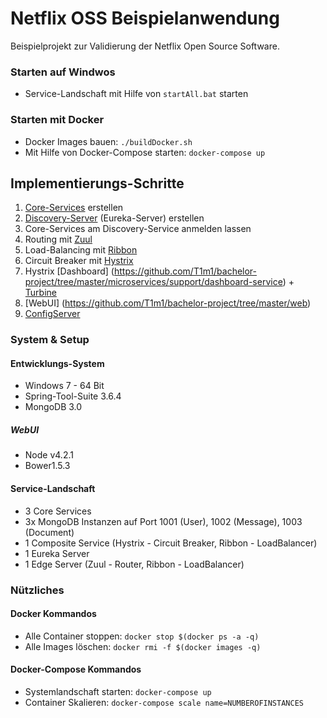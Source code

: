 # Netflix OSS Beispielanwendung

Beispielprojekt zur Validierung der Netflix Open Source Software. 

### Starten auf Windwos
- Service-Landschaft mit Hilfe von ```startAll.bat``` starten

### Starten mit Docker
- Docker Images bauen: ```./buildDocker.sh```
- Mit Hilfe von Docker-Compose starten: ```docker-compose up```


## Implementierungs-Schritte
1. [Core-Services](https://github.com/T1m1/bachelor-project/blob/master/microservices/core/user-service/README.md) erstellen
2. [Discovery-Server](https://github.com/T1m1/bachelor-project/blob/master/microservices/support/discovery-server/README.md) (Eureka-Server) erstellen
3. Core-Services am Discovery-Service anmelden lassen
4. Routing mit [Zuul](https://github.com/T1m1/bachelor-project/tree/master/microservices/support/edge-server/README.md)
5. Load-Balancing mit [Ribbon](https://github.com/T1m1/bachelor-project/tree/master/microservices/composite/mailbox-service#ribbon---client-side-load-balancer)
6. Circuit Breaker mit [Hystrix](https://github.com/T1m1/bachelor-project/tree/master/microservices/composite/mailbox-service#hystrix---circuit-breaker)
7. Hystrix [Dashboard] (https://github.com/T1m1/bachelor-project/tree/master/microservices/support/dashboard-service) + [Turbine](https://github.com/T1m1/netflix-oss-example/tree/master/microservices/support/turbine) 
8. [WebUI] (https://github.com/T1m1/bachelor-project/tree/master/web)
9. [ConfigServer](https://github.com/T1m1/netflix-oss-example/tree/master/microservices/support/config-service)


### System & Setup
#### Entwicklungs-System
- Windows 7 - 64 Bit
- Spring-Tool-Suite 3.6.4
- MongoDB 3.0

##### WebUI
- Node v4.2.1
- Bower1.5.3

#### Service-Landschaft
- 3 Core Services
- 3x MongoDB Instanzen auf Port 1001 (User), 1002 (Message), 1003 (Document)
- 1 Composite Service (Hystrix - Circuit Breaker, Ribbon - LoadBalancer)
- 1 Eureka Server
- 1 Edge Server (Zuul - Router, Ribbon - LoadBalancer)


### Nützliches

#### Docker Kommandos

- Alle Container stoppen: ```docker stop $(docker ps -a -q)```
- Alle Images löschen: ```docker rmi -f $(docker images -q)```

#### Docker-Compose Kommandos

- Systemlandschaft starten: ```docker-compose up```
- Container Skalieren: ```docker-compose scale name=NUMBEROFINSTANCES```
